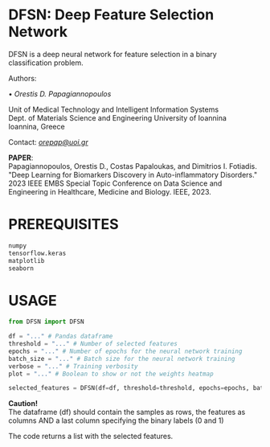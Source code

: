 # DFSN: Deep Feature Selection Network


DFSN is a deep neural network for feature selection in a binary classification problem. 


Authors:  

• *Orestis D. Papagiannopoulos*  

Unit of Medical Technology and Intelligent Information Systems  
Dept. of Materials Science and Engineering
University of Ioannina   
Ioannina, Greece

Contact: *orepap@uoi.gr*


**PAPER**:   
Papagiannopoulos, Orestis D., Costas Papaloukas, and Dimitrios I. Fotiadis. "Deep Learning for Biomarkers Discovery in Auto-inflammatory Disorders." 2023 IEEE EMBS Special Topic Conference on Data Science and Engineering in Healthcare, Medicine and Biology. IEEE, 2023.

# PREREQUISITES
```python
numpy
tensorflow.keras
matplotlib
seaborn
```

# USAGE
```python
from DFSN import DFSN

df = "..." # Pandas dataframe
threshold = "..." # Number of selected features
epochs = "..." # Number of epochs for the neural network training
batch_size = "..." # Batch size for the neural network training
verbose = "..." # Training verbosity 
plot = "..." # Boolean to show or not the weights heatmap 

selected_features = DFSN(df=df, threshold=threshold, epochs=epochs, batch_size=batch_size, verbose=verbose, plot=plot)
```

**Caution!**    
The dataframe (df) should contain the samples as rows, the features as columns AND a last column specifying the binary labels (0 and 1)


The code returns a list with the selected features.
